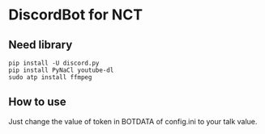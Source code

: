 # DiscordBot for NCT
## Need library
 `pip install -U discord.py`   
 `pip install PyNaCl youtube-dl`   
 `sudo atp install ffmpeg`   
## How to use
 Just change the value of token in BOTDATA of config.ini to your talk value.